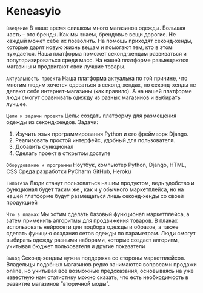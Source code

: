 # Keneasyio

`Введение`
В наше время слишком много магазинов одежды. Большая часть – это бренды. Как мы знаем, брендовые вещи дорогие. Не каждый может себе их позволить. На помощь приходят секонд-хенды, которые дарят новую жизнь вещам и помогают тем, кто в этом нуждается. 
Наша платформа поможет секонд-хендам развиваться и популяризироваться среди масс. На нашей платформе размещаются магазины и продвигают свои лучшие товары.


`Актуальность проекта`
Наша платформа актуальна по той причине, что многим людям хочется одеваться в секонд-хендах, но секонд-хенды не делают себе интернет-магазины (как правило). А на нашей платформе люди смогут сравнивать одежду из разных магазинов и выбирать лучшее.

`Цели и задачи проекта`
Цель: создать платформу для размещения одежды из секонд-хендов.
Задачи:
1) Изучить язык программирования Python и его фреймворк Django.
2) Реализовать простой интерфейс, удобный для пользователя.
3) Добавить функционал
4) Сделать проект в открытом доступе

`Оборудование и программы`
Ноутбук, компьютер
Python, Django, HTML, CSS
Среда разработки PyCharm
GitHub, Heroku



`Гипотеза`
Люди станут пользоваться нашим продуктом, ведь удобство и функционал будет таким же , как и у обычного маркетплейса, но на нашей платформе будут размещаться лишь секонд-хенды со своей продукцией


`Что в планах`
Мы хотим сделать базовый функционал маркетплейса, а затем применить алгоритмы для продвижения товаров. В планах использовать нейросети для подбора одежды и образов, а также сделать функцию создания сетов одежды по параметрам. Люди смогут выбирать одежду разными наборами, которые создаст алгоритм, учитывая бюджет пользователя и другие показатели


`Вывод`
Секонд-хендам нужна поддержка со стороны маркетплейсов. Владельцы подобных магазинов редко занимаются вопросами продажи online, но учитывая все возможные предсказания, основываясь на уже известную нам статистику можно сказать, что есть необходимость в развитие магазинов “вторичной моды”.




